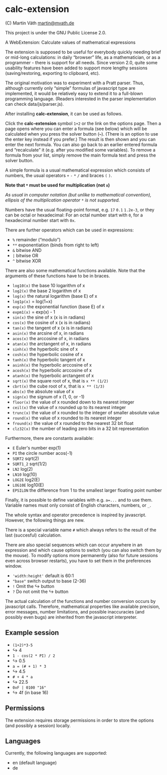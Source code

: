 # calc-extension

(C) Martin Väth <martin@mvath.de>

This project is under the GNU Public License 2.0.

A WebExtension: Calculate values of mathematical expressions

The extension is supposed to be useful for everybody quickly needing
brief or mid-long calculations: in daily “browser” life, as a
mathematician, or as a programmer - there is support for all needs.
Since version 2.0, quite some usability features have been added to support
more lengthy sessions (saving/restoring, exporting to clipboard, etc).

The original motivation was to experiment with a Pratt parser.
Thus, although currently only “simple” formulas of javascript type are
implemented, it would be relatively easy to extend it to a full-blown
programming language.
(Readers interested in the parser implementation can check data/js/parser.js).

After installing __calc-extension__, it can be used as follows.

Click the __calc-extension__ symbol `1+2` or the link on the options page.
Then a page opens where you can enter a formula (see below) which will be
calculated when you press the solver button (`↪`).
(There is an option to use the enter key instead if you prefer.)
The result is then shown and you can enter the next formula.
You can also go back to an earlier entered formula and “recalculate” it
(e.g. after you modified some variables).
To remove a formula from your list, simply remove the main formula text
and press the solver button.

A simple formula is a usual mathematical expression which consists of numbers,
the usual operators `+` `-` `*` `/` and braces `(` `)`.

**Note that `*` must be used for multiplication (not `x`)**

_As usual in computer notation (but unlike to mathematical convention),_
_ellipsis of the multiplication operator_ `*` _is not supported._

Numbers have the usual floating-point format, e.g. `17`  `0.1` `1.2e-3`,
or they can be octal or hexadecimal: For an octal number start with `0`,
for a hexadecimal number start with `0x`.

There are further operators which can be used in expressions:

- `%` remainder (“modulo”)
- `**` exponentiation (binds from right to left)
- `&` bitwise AND
- `|` bitwise OR
- `^` bitwise XOR

There are also some mathematical functions available.
Note that the arguments of these functions have to be in braces.

- `log10(x)` the base 10 logarithm of x
- `log2(x)` the base 2 logarithm of x
- `log(x)` the natural logarithm (base E) of x
- `log1p(x)` = log(1+x)
- `exp(x)` the exponential function (base E) of x
- `expm1(x)` = exp(x) - 1
- `sin(x)` the sine of x (x is in radians)
- `cos(x)` the cosine of x (x is in radians)
- `tan(x)` the tangent of x (x is in radians)
- `asin(x)` the arcsine of x, in radians
- `acos(x)` the arccosine of x, in radians
- `atan(x)` the arctangent of x, in radians
- `sinh(x)` the hyperbolic sine of x
- `cosh(x)` the hyperbolic cosine of x
- `tanh(x)` the hyperbolic tangent of x
- `asinh(x)` the hyperbolic arccosine of x
- `acosh(x)` the hyperbolic arccosine of x
- `atanh(x)` the hyperbolic arctangent of x
- `sqrt(x)` the square root of x, that is `x ** (1/2)`
- `cbrt(x)` the cube root of x, that is `x ** (1/3)`
- `abs(x)` the absolute value of x
- `sign(x)` the signum of x (1, 0, or -1)
- `floor(x)` the value of x rounded down to its nearest integer
- `ceil(x)` the value of x rounded up to its nearest integer
- `trunc(x)` the value of x rounded to the integer of smaller absolute value
- `round(x)` the value of x rounded to its nearest integer
- `fround(x)` the value of x rounded to the nearest 32 bit float
- `clz32(x)` the number of leading zero bits in a 32 bit representation

Furthermore, there are constants available:

- `E` Euler's number exp(1)
- `PI` the circle number acos(-1)
- `SQRT2` sqrt(2)
- `SQRT1_2` sqrt(1/2)
- `LN2` log(2)
- `LN10` log(10)
- `LOG2E` log2(E)
- `LOG10E` log10(E)
- `EPSILON` the difference from 1 to the smallest larger floating point number

Finally, it is possible to define variables with e.g. `a=...` and to use them.
Variable names must only consist of English characters, numbers, or `_`.

The whole syntax and operator precedence is inspired by javascript.
However, the following things are new.

There is a special variable name `#` which always refers to the result of
the last (succesful) calculation.

There are also special sequences which can occur anywhere in an expression
and which cause options to switch (you can also switch them by the mouse).
To modify options more permanently (also for future sessions even across
browser restarts), you have to set them in the preferences window.

- `'width:height'` default is 60:1
- `"base"` switch output to base (2-36)
- `!` Omit the ↪ button
- `?` Do not omit the ↪ button

The actual calculation of the functions and number conversion occurs
by javascript calls. Therefore, mathematical properties like available
precision, error messages, number limitations, and possible inaccuracies
(and possibly even bugs) are inherited from the javascript interpreter.

## Example session

- `(1+2)*3-5`
- ↪ 4
- `1 - cos(2 * PI) / 2`
- ↪ 0.5
- `a = (# + 1) * 3`
- ↪ 4.5
- `# + 4 * a`
- ↪ 22.5
- `0xF | 0100 "16"`
- ↪ 4f (in base 16)

## Permissions

The extension requires storage permissions in order to store the options
(and possibly a session) locally.

## Languages

Currently, the following languages are supported:

- en (default language)
- de
